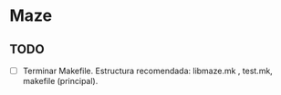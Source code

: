 # Maze

## TODO
- [ ] Terminar Makefile. Estructura recomendada: libmaze.mk , test.mk, makefile (principal).
